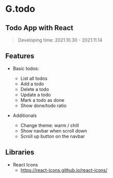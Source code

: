# G.todo

## Todo App with React

> Developing time: 2021.10.30 - 2021.11.14

## Features

- Basic todos:

  - List all todos
  - Add a todo
  - Delete a todo
  - Update a todo
  - Mark a todo as done
  - Show done/todo ratio

- Additionals
  - Change theme: warm / chill
  - Show navbar when scroll down
  - Scroll up button on the navbar

## Libraries

- React Icons
  - https://react-icons.github.io/react-icons/
